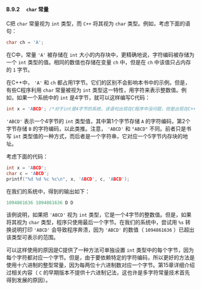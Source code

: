 #### B.9.2　 `char` 常量

C把 `char` 常量视为 `int` 类型，而 `C++` 将其视为 `char` 类型。例如，考虑下面的语句：

```c
char ch = 'A';
```

在C中，常量 `'A'` 被存储在 `int` 大小的内存块中，更精确地说，字符编码被存储为一个 `int` 类型的值。相同的数值也存储在变量 `ch` 中，但是在 `ch` 中该值只占内存的 `1` 字节。

在C++中， `'A'` 和 `ch` 都占用1字节。它们的区别不会影响本书中的示例。但是，有些C程序利用 `char` 常量被视为 `int` 类型这一特性，用字符来表示整数值。例如，如果一个系统中的 `int` 是4字节，就可以这样编写C代码：

```c
int x = 'ABCD'; /*对于int是4字节的系统，该语句出现在C程序中没问题，但是出现在C++程序中会出错 */
```

`'ABCD'` 表示一个4字节的 `int` 类型值，其中第1个字节存储 `A` 的字符编码，第2个字节存储 `B` 的字符编码，以此类推。注意， `'ABCD'` 和 `"ABCD"` 不同。前者只是书写 `int` 类型值的一种方式，而后者是一个字符串，它对应一个5字节内存块的地址。

考虑下面的代码：

```c
int x = 'ABCD';
char c = 'ABCD';
printf("%d %d %c %c\n", x, 'ABCD', c, 'ABCD');
```

在我们的系统中，得到的输出如下：

```c
1094861636 1094861636 D D
```

该例说明，如果把 `'ABCD'` 视为 `int` 类型，它是一个4字节的整数值。但是，如果将其视为 `char` 类型，程序只使用最后一个字节。在我们的系统中，尝试用 `%s` 转换说明打印 `'ABCD'` 会导致程序奔溃，因为 `'ABCD'` 的数值（ `1094861636` ）已超出该类型可表示的范围。

可以这样使用的原因是C提供了一种方法可单独设置 `int` 类型中的每个字节，因为每个字符都对应一个字节。但是，由于要依赖特定的字符编码，所以更好的方法是使用十六进制的整型常量，因为每两位十六进制数对应一个字节。第15章详细介绍过相关内容（ `C` 的早期版本不提供十六进制记法，这也许是多字符常量技术首先得到发展的原因）。

